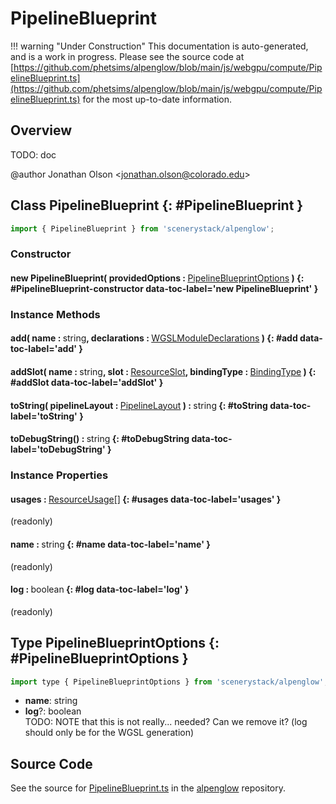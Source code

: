 # PipelineBlueprint

!!! warning "Under Construction"
    This documentation is auto-generated, and is a work in progress. Please see the source code at
    [https://github.com/phetsims/alpenglow/blob/main/js/webgpu/compute/PipelineBlueprint.ts](https://github.com/phetsims/alpenglow/blob/main/js/webgpu/compute/PipelineBlueprint.ts) for the most up-to-date information.

## Overview

TODO: doc

@author Jonathan Olson &lt;jonathan.olson@colorado.edu&gt;

## Class PipelineBlueprint {: #PipelineBlueprint }


```js
import { PipelineBlueprint } from 'scenerystack/alpenglow';
```
### Constructor

#### new PipelineBlueprint( providedOptions : <span style="font-weight: 400;">[PipelineBlueprintOptions](../alpenglow/PipelineBlueprint.md#PipelineBlueprintOptions)</span> ) {: #PipelineBlueprint-constructor data-toc-label='new PipelineBlueprint' }

### Instance Methods

#### add( name : <span style="font-weight: 400;"><span style="color: hsla(calc(var(--md-hue) + 180deg),80%,40%,1);">string</span></span>, declarations : <span style="font-weight: 400;">[WGSLModuleDeclarations](../alpenglow/WGSLString.md#WGSLModuleDeclarations)</span> ) {: #add data-toc-label='add' }

#### addSlot( name : <span style="font-weight: 400;"><span style="color: hsla(calc(var(--md-hue) + 180deg),80%,40%,1);">string</span></span>, slot : <span style="font-weight: 400;">[ResourceSlot](../alpenglow/ResourceSlot.md)</span>, bindingType : <span style="font-weight: 400;">[BindingType](../alpenglow/BindingType.md)</span> ) {: #addSlot data-toc-label='addSlot' }

#### toString( pipelineLayout : <span style="font-weight: 400;">[PipelineLayout](../alpenglow/PipelineLayout.md)</span> ) : <span style="font-weight: 400;"><span style="color: hsla(calc(var(--md-hue) + 180deg),80%,40%,1);">string</span></span> {: #toString data-toc-label='toString' }

#### toDebugString() : <span style="font-weight: 400;"><span style="color: hsla(calc(var(--md-hue) + 180deg),80%,40%,1);">string</span></span> {: #toDebugString data-toc-label='toDebugString' }

### Instance Properties

#### usages : <span style="font-weight: 400;">[ResourceUsage](../alpenglow/ResourceUsage.md)[]</span> {: #usages data-toc-label='usages' }

(readonly)

#### name : <span style="font-weight: 400;"><span style="color: hsla(calc(var(--md-hue) + 180deg),80%,40%,1);">string</span></span> {: #name data-toc-label='name' }

(readonly)

#### log : <span style="font-weight: 400;"><span style="color: hsla(calc(var(--md-hue) + 180deg),80%,40%,1);">boolean</span></span> {: #log data-toc-label='log' }

(readonly)



## Type PipelineBlueprintOptions {: #PipelineBlueprintOptions }


```js
import type { PipelineBlueprintOptions } from 'scenerystack/alpenglow';
```


- **name**: <span style="color: hsla(calc(var(--md-hue) + 180deg),80%,40%,1);">string</span>
- **log**?: <span style="color: hsla(calc(var(--md-hue) + 180deg),80%,40%,1);">boolean</span>
<br>  TODO: NOTE that this is not really... needed? Can we remove it? (log should only be for the WGSL generation)




## Source Code

See the source for [PipelineBlueprint.ts](https://github.com/phetsims/alpenglow/blob/main/js/webgpu/compute/PipelineBlueprint.ts) in the [alpenglow](https://github.com/phetsims/alpenglow) repository.

